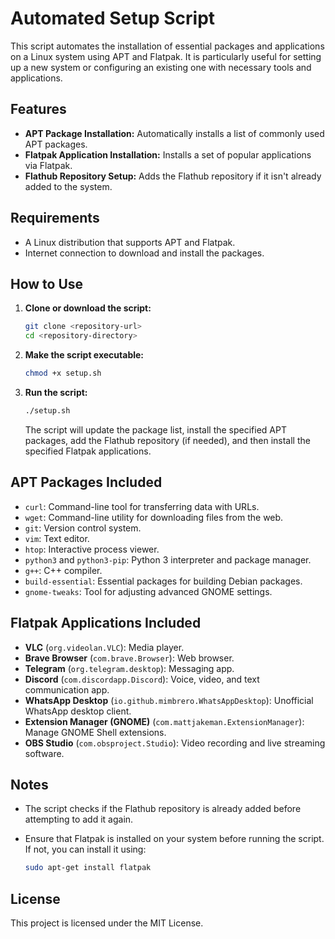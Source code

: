 # Automated Setup Script

This script automates the installation of essential packages and applications on a Linux system using APT and Flatpak. It is particularly useful for setting up a new system or configuring an existing one with necessary tools and applications.

## Features

- **APT Package Installation:** Automatically installs a list of commonly used APT packages.
- **Flatpak Application Installation:** Installs a set of popular applications via Flatpak.
- **Flathub Repository Setup:** Adds the Flathub repository if it isn't already added to the system.

## Requirements

- A Linux distribution that supports APT and Flatpak.
- Internet connection to download and install the packages.

## How to Use

1. **Clone or download the script:**

    ```bash
    git clone <repository-url>
    cd <repository-directory>
    ```

2. **Make the script executable:**

    ```bash
    chmod +x setup.sh
    ```

3. **Run the script:**

    ```bash
    ./setup.sh
    ```

    The script will update the package list, install the specified APT packages, add the Flathub repository (if needed), and then install the specified Flatpak applications.

## APT Packages Included

- `curl`: Command-line tool for transferring data with URLs.
- `wget`: Command-line utility for downloading files from the web.
- `git`: Version control system.
- `vim`: Text editor.
- `htop`: Interactive process viewer.
- `python3` and `python3-pip`: Python 3 interpreter and package manager.
- `g++`: C++ compiler.
- `build-essential`: Essential packages for building Debian packages.
- `gnome-tweaks`: Tool for adjusting advanced GNOME settings.

## Flatpak Applications Included

- **VLC** (`org.videolan.VLC`): Media player.
- **Brave Browser** (`com.brave.Browser`): Web browser.
- **Telegram** (`org.telegram.desktop`): Messaging app.
- **Discord** (`com.discordapp.Discord`): Voice, video, and text communication app.
- **WhatsApp Desktop** (`io.github.mimbrero.WhatsAppDesktop`): Unofficial WhatsApp desktop client.
- **Extension Manager (GNOME)** (`com.mattjakeman.ExtensionManager`): Manage GNOME Shell extensions.
- **OBS Studio** (`com.obsproject.Studio`): Video recording and live streaming software.

## Notes

- The script checks if the Flathub repository is already added before attempting to add it again.
- Ensure that Flatpak is installed on your system before running the script. If not, you can install it using:

    ```bash
    sudo apt-get install flatpak
    ```

## License

This project is licensed under the MIT License.
